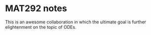 # MAT292 notes

This is an awesome collaboration in which the ultimate goal is further elightenment on the topic of ODEs.

